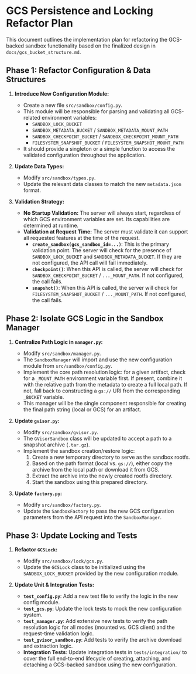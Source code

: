 # GCS Persistence and Locking Refactor Plan

This document outlines the implementation plan for refactoring the GCS-backed sandbox functionality based on the finalized design in `docs/gcs_bucket_structure.md`.

## Phase 1: Refactor Configuration & Data Structures

1.  **Introduce New Configuration Module:**
    - Create a new file `src/sandbox/config.py`.
    - This module will be responsible for parsing and validating all GCS-related environment variables:
        - `SANDBOX_LOCK_BUCKET`
        - `SANDBOX_METADATA_BUCKET` / `SANDBOX_METADATA_MOUNT_PATH`
        - `SANDBOX_CHECKPOINT_BUCKET` / `SANDBOX_CHECKPOINT_MOUNT_PATH`
        - `FILESYSTEM_SNAPSHOT_BUCKET` / `FILESYSTEM_SNAPSHOT_MOUNT_PATH`
    - It should provide a singleton or a simple function to access the validated configuration throughout the application.

2.  **Update Data Types:**
    - Modify `src/sandbox/types.py`.
    - Update the relevant data classes to match the new `metadata.json` format.

3.  **Validation Strategy:**
    - **No Startup Validation:** The server will always start, regardless of which GCS environment variables are set. Its capabilities are determined at runtime.
    - **Validation at Request Time:** The server must validate it can support all requested features at the time of the request.
        - **`create_sandbox(gcs_sandbox_id=...)`**: This is the primary validation point. The server will check for the presence of `SANDBOX_LOCK_BUCKET` and `SANDBOX_METADATA_BUCKET`. If they are not configured, the API call will fail immediately.
        - **`checkpoint()`**: When this API is called, the server will check for `SANDBOX_CHECKPOINT_BUCKET` / `..._MOUNT_PATH`. If not configured, the call fails.
        - **`snapshot()`**: When this API is called, the server will check for `FILESYSTEM_SNAPSHOT_BUCKET` / `..._MOUNT_PATH`. If not configured, the call fails.

## Phase 2: Isolate GCS Logic in the Sandbox Manager

1.  **Centralize Path Logic in `manager.py`:**
    - Modify `src/sandbox/manager.py`.
    - The `SandboxManager` will import and use the new configuration module from `src/sandbox/config.py`.
    - Implement the core path resolution logic: for a given artifact, check for a `_MOUNT_PATH` environment variable first. If present, combine it with the relative path from the metadata to create a full local path. If not, fall back to constructing a `gs://` URI from the corresponding `_BUCKET` variable.
    - This manager will be the single component responsible for creating the final path string (local or GCS) for an artifact.

2.  **Update `gvisor.py`:**
    - Modify `src/sandbox/gvisor.py`.
    - The `GVisorSandbox` class will be updated to accept a path to a snapshot archive (`.tar.gz`).
    - Implement the sandbox creation/restore logic:
        1. Create a new temporary directory to serve as the sandbox rootfs.
        2. Based on the path format (local vs. `gs://`), either copy the archive from the local path or download it from GCS.
        3. Extract the archive into the newly created rootfs directory.
        4. Start the sandbox using this prepared directory.

3.  **Update `factory.py`:**
    - Modify `src/sandbox/factory.py`.
    - Update the `SandboxFactory` to pass the new GCS configuration parameters from the API request into the `SandboxManager`.

## Phase 3: Update Locking and Tests

1.  **Refactor `GCSLock`:**
    - Modify `src/sandbox/lock/gcs.py`.
    - Update the `GCSLock` class to be initialized using the `SANDBOX_LOCK_BUCKET` provided by the new configuration module.

2.  **Update Unit & Integration Tests:**
    - **`test_config.py`**: Add a new test file to verify the logic in the new config module.
    - **`test_gcs.py`**: Update the lock tests to mock the new configuration system.
    - **`test_manager.py`**: Add extensive new tests to verify the path resolution logic for all modes (mounted vs. GCS client) and the request-time validation logic.
    - **`test_gvisor_sandbox.py`**: Add tests to verify the archive download and extraction logic.
    - **Integration Tests**: Update integration tests in `tests/integration/` to cover the full end-to-end lifecycle of creating, attaching, and detaching a GCS-backed sandbox using the new configuration.
